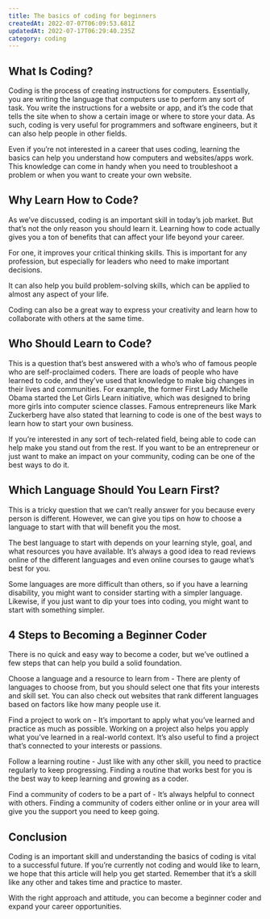 ```yaml
---
title: The basics of coding for beginners
createdAt: 2022-07-07T06:09:53.681Z
updatedAt: 2022-07-17T06:29:40.235Z
category: coding
---
```


## What Is Coding?

Coding is the process of creating instructions for computers. Essentially, you are writing the language that computers use to perform any sort of task. You write the instructions for a website or app, and it’s the code that tells the site when to show a certain image or where to store your data. As such, coding is very useful for programmers and software engineers, but it can also help people in other fields.

Even if you’re not interested in a career that uses coding, learning the basics can help you understand how computers and websites/apps work. This knowledge can come in handy when you need to troubleshoot a problem or when you want to create your own website.

## Why Learn How to Code?

As we’ve discussed, coding is an important skill in today’s job market. But that’s not the only reason you should learn it. Learning how to code actually gives you a ton of benefits that can affect your life beyond your career.

For one, it improves your critical thinking skills. This is important for any profession, but especially for leaders who need to make important decisions.

It can also help you build problem-solving skills, which can be applied to almost any aspect of your life.

Coding can also be a great way to express your creativity and learn how to collaborate with others at the same time.

## Who Should Learn to Code?

This is a question that’s best answered with a who’s who of famous people who are self-proclaimed coders. There are loads of people who have learned to code, and they’ve used that knowledge to make big changes in their lives and communities. For example, the former First Lady Michelle Obama started the Let Girls Learn initiative, which was designed to bring more girls into computer science classes. Famous entrepreneurs like Mark Zuckerberg have also stated that learning to code is one of the best ways to learn how to start your own business.

If you’re interested in any sort of tech-related field, being able to code can help make you stand out from the rest. If you want to be an entrepreneur or just want to make an impact on your community, coding can be one of the best ways to do it.

## Which Language Should You Learn First?

This is a tricky question that we can’t really answer for you because every person is different. However, we can give you tips on how to choose a language to start with that will benefit you the most.

The best language to start with depends on your learning style, goal, and what resources you have available. It’s always a good idea to read reviews online of the different languages and even online courses to gauge what’s best for you.

Some languages are more difficult than others, so if you have a learning disability, you might want to consider starting with a simpler language. Likewise, if you just want to dip your toes into coding, you might want to start with something simpler.

## 4 Steps to Becoming a Beginner Coder

There is no quick and easy way to become a coder, but we’ve outlined a few steps that can help you build a solid foundation.

Choose a language and a resource to learn from - There are plenty of languages to choose from, but you should select one that fits your interests and skill set. You can also check out websites that rank different languages based on factors like how many people use it.

Find a project to work on - It’s important to apply what you’ve learned and practice as much as possible. Working on a project also helps you apply what you’ve learned in a real-world context. It’s also useful to find a project that’s connected to your interests or passions.

Follow a learning routine - Just like with any other skill, you need to practice regularly to keep progressing. Finding a routine that works best for you is the best way to keep learning and growing as a coder.

Find a community of coders to be a part of - It’s always helpful to connect with others. Finding a community of coders either online or in your area will give you the support you need to keep going.

## Conclusion

Coding is an important skill and understanding the basics of coding is vital to a successful future. If you’re currently not coding and would like to learn, we hope that this article will help you get started. Remember that it’s a skill like any other and takes time and practice to master.

With the right approach and attitude, you can become a beginner coder and expand your career opportunities.
